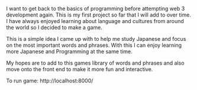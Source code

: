 I want to get back to the basics of programming before attempting web 3 development again. 
This is my first project so far that I will add to over time. 
I have always enjoyed learning about language and cultures from around the world so I decided to make a game.

This is a simple idea I came up with to help me study Japanese and focus on the most important words and phrases. 
With this I can enjoy learning more Japanese and Programming at the same time.

My hopes are to add to this games library of words and phrases and also 
move onto the front end to make it more fun and interactive.

To run game: http://localhost:8000/ 